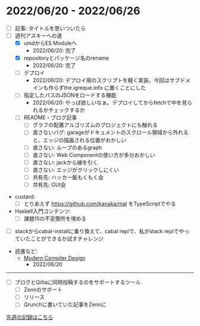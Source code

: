 # 2022/06/20 - 2022/06/26

- [ ] 記事: タイトルを思いついたら
- [ ] 週刊アスキーへの道
    - [x] umdからES Moduleへ
        - 2022/06/20: 完了
    - [x] repositoryとパッケージ名のrename
        - 2022/06/20: 完了
    - [ ] デプロイ
        - 2022/06/20: デプロイ用のスクリプトを軽く実装。今回はサブドメインも作らずthe.igreque.info に置くことにした
    - [ ] 指定したパスのJSONをロードする機能
        - 2022/06/20: やっぱ欲しいなぁ。デプロイしてからfetchで中を見られるかチェックするか
    - [ ] README・ブログ記事
        - [ ] グラフの配置アルゴリズムのプロジェクトにも触れる
        - [ ] 直さないバグ: garageがドキュメントのスクロール領域から外れると、エッジの描画される位置がおかしい
        - [ ] 直さない: ループのあるgraph
        - [ ] 直さない: Web Componentの使い方が多分おかしい
        - [ ] 直さない: jackから線を引く
        - [ ] 直さない: エッジがクリックしにくい
        - [ ] 共有先: ハッカー飯もくもく会
        - [ ] 共有先: GUI会
- custard:
    - [ ] とりあえず <https://github.com/kanaka/mal> をTypeScriptでやる
- Haskell入門コンテンツ:
    - [ ] 課題15の不足箇所を埋める
- [ ] stackからcabal-installに乗り換えて、cabal replで、私がstack replでやっていたことができるか試すチャレンジ
- 読書など:
    - [Modern Compiler Design](https://www.springer.com/jp/book/9781461446989)
        - 2022/06/20

------

- [ ] ブログとQiitaに同時投稿するのをサポートするツール
    - [ ] Zennのサポート
    - [ ] リリース
    - [ ] Qrunchに書いていた記事をZennに

[先週の記録はこちら](https://github.com/igrep/daily-commits/blob/7a99d90deb2b79884c9621d9484c8c564ae78fd0/yesterday.md)
